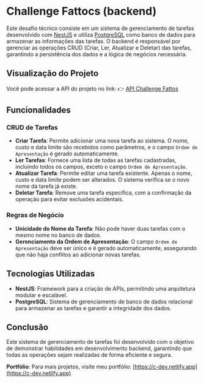 # Challenge Fattocs (backend)

Este desafio técnico consiste em um sistema de gerenciamento de tarefas desenvolvido com [NestJS](https://nestjs.com/) e utiliza [PostgreSQL](https://www.postgresql.org/) como banco de dados para armazenar as informações das tarefas. O backend é responsável por gerenciar as operações CRUD (Criar, Ler, Atualizar e Deletar) das tarefas, garantindo a persistência dos dados e a lógica de negócios necessária.

## Visualização do Projeto

Você pode acessar a API do projeto no link:
👉 [API Challenge Fattos](https://backend-fattos.vercel.app/api)

## Funcionalidades

### CRUD de Tarefas

- **Criar Tarefa**: Permite adicionar uma nova tarefa ao sistema. O nome, custo e data limite são recebidos como parâmetros, e o campo `Ordem de Apresentação` é gerado automaticamente.
- **Ler Tarefas**: Fornece uma lista de todas as tarefas cadastradas, incluindo todos os campos, exceto o campo `Ordem de Apresentação`.
- **Atualizar Tarefa**: Permite editar uma tarefa existente. Apenas o nome, custo e data limite podem ser alterados. O sistema verifica se o novo nome da tarefa já existe.
- **Deletar Tarefa**: Remove uma tarefa específica, com a confirmação da operação para evitar exclusões acidentais.

### Regras de Negócio

- **Unicidade do Nome da Tarefa**: Não pode haver duas tarefas com o mesmo nome no banco de dados.
- **Gerenciamento da Ordem de Apresentação**: O campo `Ordem de Apresentação` deve ser único e é gerado automaticamente, assegurando que não haja conflitos ao adicionar novas tarefas.

## Tecnologias Utilizadas

- **NestJS**: Framework para a criação de APIs, permitindo uma arquitetura modular e escalável.
- **PostgreSQL**: Sistema de gerenciamento de banco de dados relacional para armazenar as tarefas e garantir a integridade dos dados.

## Conclusão

Este sistema de gerenciamento de tarefas foi desenvolvido com o objetivo de demonstrar habilidades em desenvolvimento backend, garantindo que todas as operações sejam realizadas de forma eficiente e segura.

**Portfólio**: Para mais projetos, visite meu portfólio: [https://c-dev.netlify.app](https://c-dev.netlify.app)
